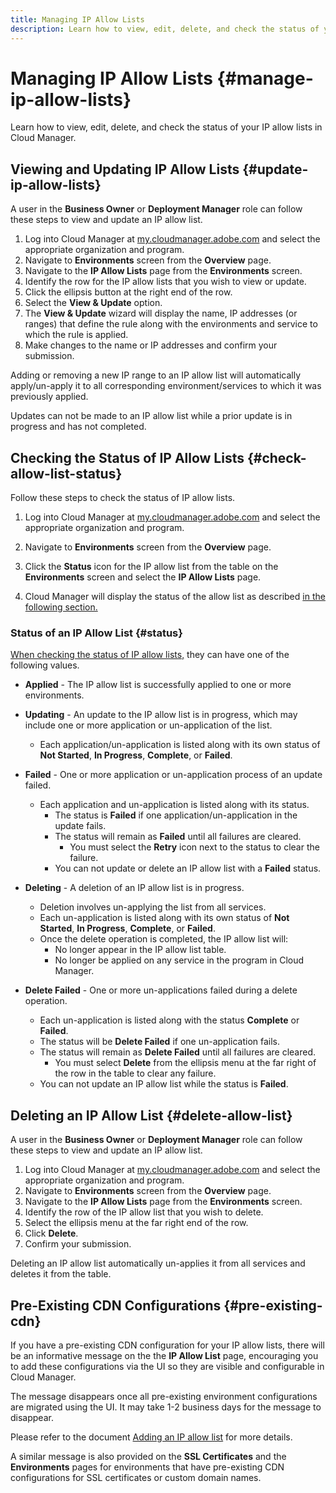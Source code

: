 ```yaml
---
title: Managing IP Allow Lists
description: Learn how to view, edit, delete, and check the status of your IP allow lists in Cloud Manager.
---
```


# Managing IP Allow Lists {#manage-ip-allow-lists}

Learn how to view, edit, delete, and check the status of your IP allow lists in Cloud Manager.

## Viewing and Updating IP Allow Lists {#update-ip-allow-lists}

A user in the **Business Owner** or **Deployment Manager** role can follow these steps to view and update an IP allow list. 

1. Log into Cloud Manager at [my.cloudmanager.adobe.com](https://my.cloudmanager.adobe.com/) and select the appropriate organization and program.
1. Navigate to **Environments** screen from the **Overview** page.
1. Navigate to the **IP Allow Lists** page from the **Environments** screen.
1. Identify the row for the IP allow lists that you wish to view or update.
1. Click the ellipsis button at the right end of the row.
1. Select the **View & Update** option.
1. The **View &amp; Update** wizard will display the name, IP addresses (or ranges) that define the rule along with the environments and service to which the rule is applied.
1. Make changes to the name or IP addresses and confirm your submission.

Adding or removing a new IP range to an IP allow list will automatically apply/un-apply it to all corresponding environment/services to which it was previously applied.

Updates can not be made to an IP allow list while a prior update is in progress and has not completed.

## Checking the Status of IP Allow Lists {#check-allow-list-status}

Follow these steps to check the status of IP allow lists.

1. Log into Cloud Manager at [my.cloudmanager.adobe.com](https://my.cloudmanager.adobe.com/) and select the appropriate organization and program.

1. Navigate to **Environments** screen from the **Overview** page.

1. Click the **Status** icon for the IP allow list from the table on the **Environments** screen and select the **IP Allow Lists** page.

1. Cloud Manager will display the status of the allow list as described [in the following section.](#status)

### Status of an IP Allow List {#status}

[When checking the status of IP allow lists,](#check-allow-list-status) they can have one of the following values.

* **Applied** - The IP allow list is successfully applied to one or more environments.

* **Updating** - An update to the IP allow list is in progress, which may include one or more application or un-application of the list.

  * Each application/un-application is listed along with its own status of **Not Started**, **In Progress**, **Complete**, or **Failed**.

* **Failed** - One or more application or un-application process of an update failed.
  * Each application and un-application is listed along with its status.
    * The status is **Failed** if one application/un-application in the update fails. 
    * The status will remain as **Failed** until all failures are cleared.
      * You must select the **Retry** icon next to the status to clear the failure.
    * You can not update or delete an IP allow list with a **Failed** status.

* **Deleting** - A deletion of an IP allow list is in progress.
  * Deletion involves un-applying the list from all services.
  * Each un-application is listed along with its own status of **Not Started**, **In Progress**, **Complete**, or **Failed**.
  * Once the delete operation is completed, the IP allow list will:
    * No longer appear in the IP allow list table.
    * No longer be applied on any service in the program in Cloud Manager.

* **Delete Failed** - One or more un-applications failed during a delete operation.

  * Each un-application is listed along with the status **Complete** or **Failed**.
  * The status will be **Delete Failed** if one un-application fails. 
  * The status will remain as **Delete Failed** until all failures are cleared.
    * You must select **Delete** from the ellipsis menu at the far right of the row in the table to clear any failure.
  * You can not update an IP allow list while the status is **Failed**.

## Deleting an IP Allow List {#delete-allow-list}

A user in the **Business Owner** or **Deployment Manager** role can follow these steps to view and update an IP allow list. 

1. Log into Cloud Manager at [my.cloudmanager.adobe.com](https://my.cloudmanager.adobe.com/) and select the appropriate organization and program.
1. Navigate to **Environments** screen from the **Overview** page.
1. Navigate to the **IP Allow Lists** page from the **Environments** screen.
1. Identify the row of the IP allow list that you wish to delete.
1. Select the ellipsis menu at the far right end of the row.
1. Click **Delete**.
1. Confirm your submission.

Deleting an IP allow list automatically un-applies it from all services and deletes it from the table.

## Pre-Existing CDN Configurations {#pre-existing-cdn}

If you have a pre-existing CDN configuration for your IP allow lists, there will be an informative message on the the **IP Allow List** page, encouraging you to add these configurations via the UI so they are visible and configurable in Cloud Manager.

The message disappears once all pre-existing environment configurations are migrated using the UI. It may take 1-2 business days for the message to disappear.

Please refer to the document [Adding an IP allow list](/help/implementing/cloud-manager/ip-allow-lists/add-ip-allow-lists.md) for more details.

A similar message is also provided on the **SSL Certificates** and the **Environments** pages for environments that have pre-existing CDN configurations for SSL certificates or custom domain names.
